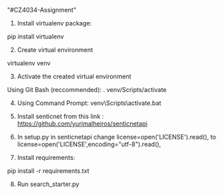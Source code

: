 "#CZ4034-Assignment"

1. Install virtualenv package:

pip install virtualenv

2. Create virtual environment

virtualenv venv

3. Activate the created virtual environment

Using Git Bash (reccommended):
. venv/Scripts/activate

4. Using Command Prompt:
venv\Scripts\activate.bat

5. Install senticnet from this link : https://github.com/yurimalheiros/senticnetapi

6. In setup.py in senticnetapi change license=open('LICENSE').read(), to license=open('LICENSE',encoding="utf-8").read(),

7. Install requirements:

pip install -r requirements.txt

8. Run search_starter.py
